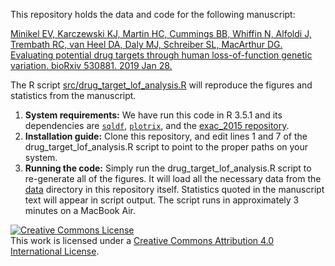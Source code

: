 This repository holds the data and code for the following manuscript:

[Minikel EV, Karczewski KJ, Martin HC, Cummings BB, Whiffin N, Alfoldi J, Trembath RC, van Heel DA, Daly MJ, Schreiber SL, MacArthur DG. Evaluating potential drug targets through human loss-of-function genetic variation. bioRxiv 530881. 2019 Jan 28.](https://www.biorxiv.org/content/10.1101/530881v1)

The R script [src/drug_target_lof_analysis.R](src/drug_target_lof_analysis.R) will reproduce the figures and statistics from the manuscript.

1. **System requirements:** We have run this code in R 3.5.1 and its dependencies are [`sqldf`](https://cran.r-project.org/web/packages/sqldf/index.html), [`plotrix`](https://cran.r-project.org/web/packages/plotrix/index.html), and the [exac_2015 repository](https://github.com/macarthur-lab/exac_2015).
2. **Installation guide:** Clone this repository, and edit lines 1 and 7 of the drug_target_lof_analysis.R script to point to the proper paths on your system.
3. **Running the code:** Simply run the drug_target_lof_analysis.R script to re-generate all of the figures. It will load all the necessary data from the [data](https://github.com/ericminikel/drug_target_lof/tree/master/data) directory in this repository itself. Statistics quoted in the manuscript text will appear in script output. The script runs in approximately 3 minutes on a MacBook Air.

<a rel="license" href="http://creativecommons.org/licenses/by/4.0/"><img alt="Creative Commons License" style="border-width:0" src="https://i.creativecommons.org/l/by/4.0/88x31.png" /></a><br />This work is licensed under a <a rel="license" href="http://creativecommons.org/licenses/by/4.0/">Creative Commons Attribution 4.0 International License</a>.

